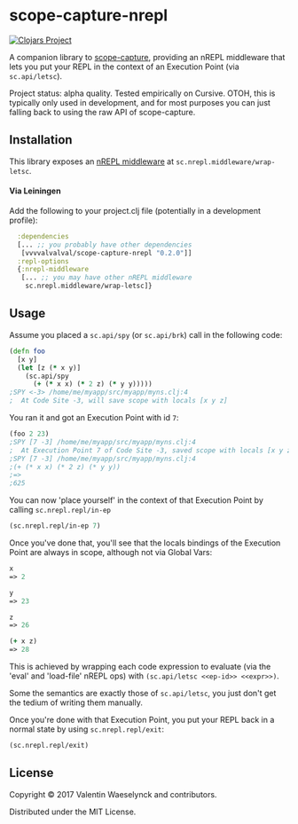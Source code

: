 # scope-capture-nrepl

[![Clojars Project](https://img.shields.io/clojars/v/vvvvalvalval/scope-capture-nrepl.svg)](https://clojars.org/vvvvalvalval/scope-capture-nrepl)

A companion library to [scope-capture](https://github.com/vvvvalvalval/scope-capture), providing an nREPL middleware that lets you put your REPL in the context of an Execution Point (via `sc.api/letsc`). 

Project status: alpha quality. Tested empirically on Cursive. OTOH, this is typically only used in development,
 and for most purposes you can just falling back to using the raw API of scope-capture.

## Installation

This library exposes an [nREPL middleware](https://github.com/clojure/tools.nrepl#middleware) at `sc.nrepl.middleware/wrap-letsc`. 

#### Via Leiningen 

Add the following to your project.clj file (potentially in a development profile):

```clojure
  :dependencies 
  [... ;; you probably have other dependencies 
   [vvvvalvalval/scope-capture-nrepl "0.2.0"]]
  :repl-options
  {:nrepl-middleware
   [... ;; you may have other nREPL middleware 
    sc.nrepl.middleware/wrap-letsc]}
```

## Usage

Assume you placed a `sc.api/spy` (or `sc.api/brk`) call in the following code:

```clojure 
(defn foo
  [x y]
  (let [z (* x y)]
    (sc.api/spy  
      (+ (* x x) (* 2 z) (* y y)))))
;SPY <-3> /home/me/myapp/src/myapp/myns.clj:4 
;  At Code Site -3, will save scope with locals [x y z]
```

You ran it and got an Execution Point with id `7`:

```clojure 
(foo 2 23)
;SPY [7 -3] /home/me/myapp/src/myapp/myns.clj:4 
;  At Execution Point 7 of Code Site -3, saved scope with locals [x y z]
;SPY [7 -3] /home/me/myapp/src/myapp/myns.clj:4 
;(+ (* x x) (* 2 z) (* y y))
;=>
;625
```

You can now 'place yourself' in the context of that Execution Point by calling `sc.nrepl.repl/in-ep`

```clojure
(sc.nrepl.repl/in-ep 7)
```

Once you've done that, you'll see that the locals bindings of the Execution Point are always in scope, although not via Global Vars:

```clojure
x 
=> 2 

y 
=> 23

z
=> 26

(+ x z)
=> 28
```

This is achieved by wrapping each code expression to evaluate (via the 'eval' and 'load-file' nREPL ops) with `(sc.api/letsc <<ep-id>> <<expr>>)`.

Some the semantics are exactly those of `sc.api/letsc`, you just don't get the tedium of writing them manually.

Once you're done with that Execution Point, you put your REPL back in a normal state by using `sc.nrepl.repl/exit`:

```clojure
(sc.nrepl.repl/exit)
```

## License

Copyright © 2017 Valentin Waeselynck and contributors.

Distributed under the MIT License.
